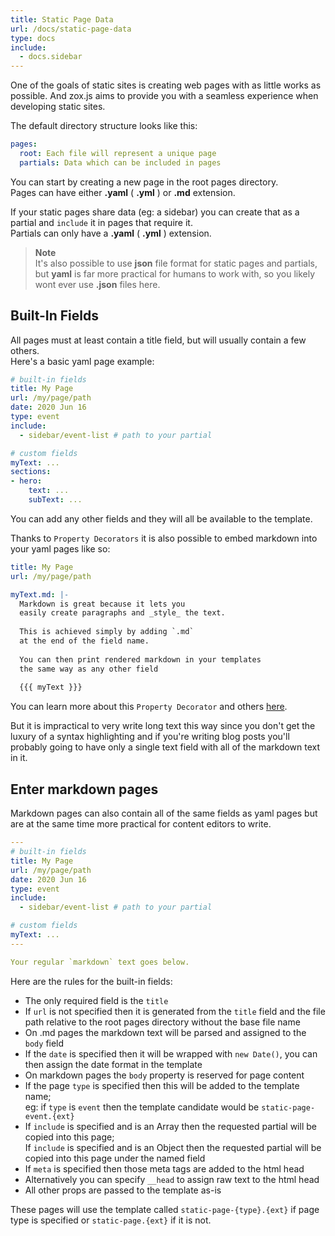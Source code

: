 ```yaml
---
title: Static Page Data
url: /docs/static-page-data
type: docs
include:
  - docs.sidebar
---
```


One of the goals of static sites is creating web pages
with as little works as possible.
And zox.js aims to provide you with a seamless experience
when developing static sites.

The default directory structure looks like this:

```yaml
pages:
  root: Each file will represent a unique page
  partials: Data which can be included in pages
```

You can start by creating a new page in the root pages directory.  
Pages can have either **.yaml** ( **.yml** ) or **.md** extension.

If your static pages share data (eg: a sidebar)
you can create that as a partial and `include` it in pages that require it.  
Partials can only have a **.yaml** ( **.yml** ) extension.

> **Note**  
It's also possible to use **json** file format for static pages and partials,
but **yaml** is far more practical for humans to work with,
so you likely wont ever use **.json** files here.

## Built-In Fields

All pages must at least contain a title field,
but will usually contain a few others.  
Here's a basic yaml page example:

```yaml
# built-in fields
title: My Page
url: /my/page/path
date: 2020 Jun 16
type: event
include:
  - sidebar/event-list # path to your partial

# custom fields
myText: ...
sections:
- hero:
    text: ...
    subText: ...
```

You can add any other fields and they will all be available to the template.

Thanks to `Property Decorators` it is also possible
to embed markdown into your yaml pages like so:

````yaml
title: My Page
url: /my/page/path

myText.md: |-
  Markdown is great because it lets you
  easily create paragraphs and _style_ the text.
  
  This is achieved simply by adding `.md`
  at the end of the field name.
  
  You can then print rendered markdown in your templates
  the same way as any other field
  
  {{{ myText }}}
````

You can learn more about this `Property Decorator`
and others [here](/docs/property-decorators).

But it is impractical to very write long text this way
since you don't get the luxury of a syntax highlighting
and if you're writing blog posts you'll probably going to have
only a single text field with all of the markdown text in it.

## Enter markdown pages

Markdown pages can also contain all of the same fields as yaml pages
but are at the same time more practical for content editors to write.

```yaml
---
# built-in fields
title: My Page
url: /my/page/path
date: 2020 Jun 16
type: event
include:
  - sidebar/event-list # path to your partial

# custom fields
myText: ...
---

Your regular `markdown` text goes below.
```

Here are the rules for the built-in fields:

- The only required field is the `title`
- If `url` is not specified then it is generated from the `title` field
and the file path relative to the root pages directory
without the base file name
- On .md pages the markdown text will be parsed and assigned to the `body` field
- If the `date` is specified then it will be wrapped with `new Date()`,
you can then assign the date format in the template
- On markdown pages the `body` property is reserved for page content
- If the page `type` is specified then this will be added to the template name;  
eg: if `type` is `event` then the template candidate would be `static-page-event.{ext}`
- If `include` is specified and is an Array
then the requested partial will be copied into this page;  
If `include` is specified and is an Object
then the requested partial will be copied into this page under the named field
- If `meta` is specified then those meta tags are added to the html head
- Alternatively you can specify `__head` to assign raw text to the html head
- All other props are passed to the template as-is

These pages will use the template called
`static-page-{type}.{ext}` if page type is specified or
`static-page.{ext}` if it is not.
